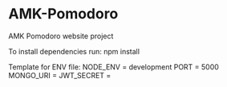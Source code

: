 # AMK-Pomodoro

AMK Pomodoro website project

To install dependencies run:
npm install

Template for ENV file: 
NODE_ENV = development
PORT = 5000
MONGO_URI = 
JWT_SECRET = 
